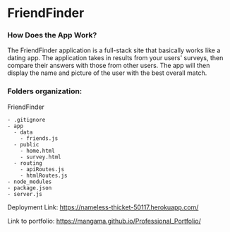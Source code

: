 # FriendFinder

### How Does the App Work?

The FriendFinder application is a full-stack site that basically works like a dating app. The application takes in results from your users' surveys, then compare their answers with those from other users. The app will then display the name and picture of the user with the best overall match.

### Folders organization:

  FriendFinder

    - .gitignore
    - app
      - data
        - friends.js
      - public
        - home.html
        - survey.html
      - routing
        - apiRoutes.js
        - htmlRoutes.js
    - node_modules
    - package.json
    - server.js

Deployment Link: https://nameless-thicket-50117.herokuapp.com/ 

Link to portfolio: https://mangama.github.io/Professional_Portfolio/



